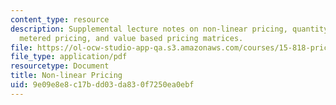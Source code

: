```yaml
---
content_type: resource
description: Supplemental lecture notes on non-linear pricing, quantity discounts,
  metered pricing, and value based pricing matrices.
file: https://ol-ocw-studio-app-qa.s3.amazonaws.com/courses/15-818-pricing-spring-2010/9e09e8e8c17bdd03da830f7250ea0ebf_MIT15_818S10_supp02.pdf
file_type: application/pdf
resourcetype: Document
title: Non-linear Pricing
uid: 9e09e8e8-c17b-dd03-da83-0f7250ea0ebf
---
```

